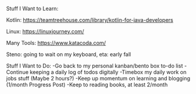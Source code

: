 



Stuff I Want to Learn:

Kotlin: https://teamtreehouse.com/library/kotlin-for-java-developers

Linux: https://linuxjourney.com/

Many Tools: https://www.katacoda.com/

Steno: going to wait on my keyboard, eta: early fall



Stuff I Want to Do:
-Go back to my personal kanban/bento box to-do list
-Continue keeping a daily log of todos digitally
-Timebox my daily work on jobs stuff (Maybe 2 hours?)
-Keep up momentum on learning and blogging (1/month Progress Post)
-Keep to reading books, at least 2/month
